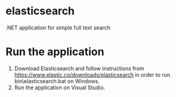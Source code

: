 # elasticsearch
.NET application for simple full text search

# Run the application
1. Download Elasticsearch and follow instructions from https://www.elastic.co/downloads/elasticsearch in order to run bin\elasticsearch.bat on Windows.
2. Run the application on Visual Studio.

